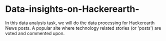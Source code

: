 # Data-insights-on-Hackerearth-
In this data analysis task, we will do the data processing for Hackerearth News posts. A popular site where technology related stories (or 'posts') are voted and commented upon.
